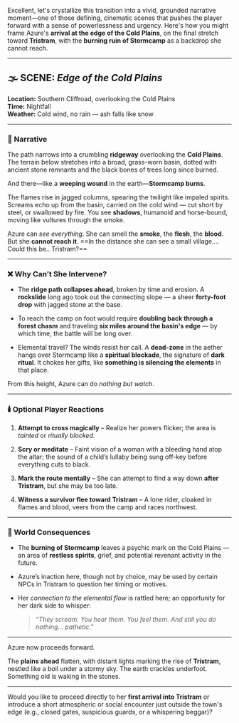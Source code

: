 Excellent, let's crystallize this transition into a vivid, grounded narrative moment—one of those defining, cinematic scenes that pushes the player forward with a sense of powerlessness and urgency. Here's how you might frame Azure's **arrival at the edge of the Cold Plains**, on the final stretch toward **Tristram**, with the **burning ruin of Stormcamp** as a backdrop she cannot reach.

---

## 🌫️ SCENE: _Edge of the Cold Plains_

**Location:** Southern Cliffroad, overlooking the Cold Plains  
**Time:** Nightfall  
**Weather:** Cold wind, no rain — ash falls like snow

---

### 🌄 Narrative

The path narrows into a crumbling **ridgeway** overlooking the **Cold Plains**. The terrain below stretches into a broad, grass-worn basin, dotted with ancient stone remnants and the black bones of trees long since burned.

And there—like a **weeping wound** in the earth—**Stormcamp burns**.

The flames rise in jagged columns, spearing the twilight like impaled spirits. Screams echo up from the basin, carried on the cold wind — cut short by steel, or swallowed by fire. You see **shadows**, humanoid and horse-bound, moving like vultures through the smoke.

Azure can _see everything_. She can smell the **smoke**, the **flesh**, the **blood**. But she **cannot reach it**.
==In the distance she can see a small village.... Could this be.. Tristram?==

---

### ❌ Why Can’t She Intervene?

- The **ridge path collapses ahead**, broken by time and erosion. A **rockslide** long ago took out the connecting slope — a sheer **forty-foot drop** with jagged stone at the base.
    
- To reach the camp on foot would require **doubling back through a forest chasm** and traveling **six miles around the basin's edge** — by which time, the battle will be long over.
    
- Elemental travel? The winds resist her call. A **dead-zone** in the aether hangs over Stormcamp like a **spiritual blockade**, the signature of **dark ritual**. It chokes her gifts, like **something is silencing the elements** in that place.
    

From this height, Azure can do _nothing but watch_.

---

### 🕯️ Optional Player Reactions

1. **Attempt to cross magically** – Realize her powers flicker; the area is _tainted_ or _ritually blocked_.
    
2. **Scry or meditate** – Faint vision of a woman with a bleeding hand atop the altar; the sound of a child’s lullaby being sung off-key before everything cuts to black.
    
3. **Mark the route mentally** – She can attempt to find a way down **after Tristram**, but she may be too late.
    
4. **Witness a survivor flee toward Tristram** – A lone rider, cloaked in flames and blood, veers from the camp and races northwest.
    

---

### 🧩 World Consequences

- The **burning of Stormcamp** leaves a psychic mark on the Cold Plains — an area of **restless spirits**, grief, and potential revenant activity in the future.
    
- Azure’s inaction here, though not by choice, may be used by certain NPCs in Tristram to question her timing or motives.
    
- Her _connection to the elemental flow_ is rattled here; an opportunity for her dark side to whisper:
    
    > _“They scream. You hear them. You feel them. And still you do nothing... pathetic.”_
    

---

Azure now proceeds forward.

The **plains ahead** flatten, with distant lights marking the rise of **Tristram**, nestled like a boil under a stormy sky. The earth crackles underfoot. Something old is waking in the stones.

---

Would you like to proceed directly to her **first arrival into Tristram** or introduce a short atmospheric or social encounter just outside the town's edge (e.g., closed gates, suspicious guards, or a whispering beggar)?